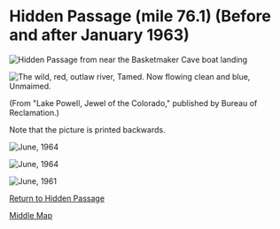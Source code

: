 # Hidden Passage (mile 76.1) (Before and after January 1963)

![Hidden Passage from near the Basketmaker Cave boat landing](hidden-passage/basketmaker.jpg)

![The wild, red, outlaw river,
Tamed.
Now flowing clean and blue,
Unmaimed.](hidden-passage-jewel/jewel.jpg)

(From "Lake Powell, Jewel of the Colorado," published by Bureau of Reclamation.)

Note that the picture is printed backwards.

![June, 1964](hidden-passage-jewel/1964-1.jpg)

![June, 1964](hidden-passage-jewel/1964-2.jpg)

![June, 1961](hidden-passage-jewel/1961.jpg)

[Return to Hidden Passage](hidden-passage)

[Middle Map](map-middle)
